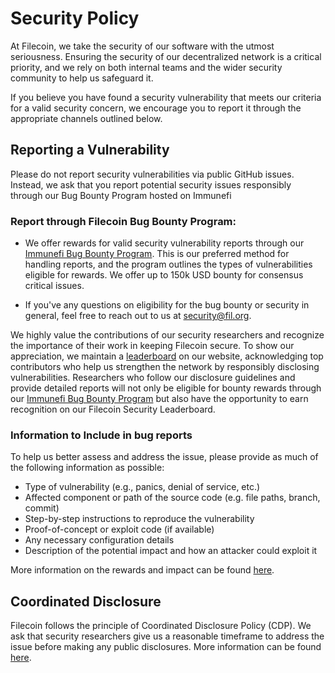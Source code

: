 # Security Policy
At Filecoin, we take the security of our software with the utmost seriousness. Ensuring the security of our decentralized network is a critical priority, and we rely on both internal teams and the wider security community to help us safeguard it.

If you believe you have found a security vulnerability that meets our criteria for a valid security concern, we encourage you to report it through the appropriate channels outlined below.

## Reporting a Vulnerability

Please do not report security vulnerabilities via public GitHub issues. 
Instead, we ask that you report potential security issues responsibly through our Bug Bounty Program hosted on Immunefi

### Report through Filecoin Bug Bounty Program:
- We offer rewards for valid security vulnerability reports through our [Immunefi Bug Bounty Program](https://immunefi.com/bounty/filecoin/). This is our preferred method for handling reports, and the program outlines the types of vulnerabilities eligible for rewards. We offer up to 150k USD bounty for consensus critical issues. 

- If you've any questions on eligibility for the bug bounty or security in general, feel free to reach out to us at security@fil.org.

We highly value the contributions of our security researchers and recognize the importance of their work in keeping Filecoin secure. To show our appreciation, we maintain a [leaderboard](https://www.fil.org/security/bug-bounty) on our website, acknowledging top contributors who help us strengthen the network by responsibly disclosing vulnerabilities. Researchers who follow our disclosure guidelines and provide detailed reports will not only be eligible for bounty rewards through our [Immunefi Bug Bounty Program](https://immunefi.com/bounty/filecoin/) but also have the opportunity to earn recognition on our Filecoin Security Leaderboard.

### Information to Include in bug reports

To help us better assess and address the issue, please provide as much of the following information as possible:

- Type of vulnerability (e.g., panics, denial of service, etc.)
- Affected component or path of the source code (e.g. file paths, branch, commit)
- Step-by-step instructions to reproduce the vulnerability
- Proof-of-concept or exploit code (if available)
- Any necessary configuration details
- Description of the potential impact and how an attacker could exploit it

More information on the rewards and impact can be found [here](https://immunefi.com/bounty/filecoin).

## Coordinated Disclosure

Filecoin follows the principle of Coordinated Disclosure Policy (CDP). We ask that security researchers give us a reasonable timeframe to address the issue before making any public disclosures. More information can be found [here](https://www.fil.org/security/coordinated-disclosure-policy).
